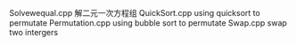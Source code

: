 Solvewequal.cpp 解二元一次方程组
QuickSort.cpp using quicksort to permutate
Permutation.cpp using bubble sort to permutate
Swap.cpp swap two intergers
